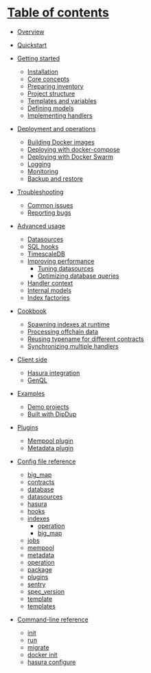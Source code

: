 # [Table of contents](SUMMARY.md)
* [Overview](overview.md)
* [Quickstart](quickstart.md)
* [Getting started](getting-started/README.md)
	* [Installation](getting-started/installation.md)
	* [Core concepts](getting-started/core-concepts.md)
	* [Preparing inventory](getting-started/preparing-inventory.md)
	* [Project structure](getting-started/project-structure.md)
	* [Templates and variables](getting-started/templates-and-variables.md)
	* [Defining models](null)
	* [Implementing handlers](null)

* [Deployment and operations](deployment/README.md)
	* [Building Docker images](deployment/docker.md)
	* [Deploying with docker-compose](deployment/docker-compose.md)
	* [Deploying with Docker Swarm](deployment/swarm.md)
	* [Logging]()
	* [Monitoring](null)
	* [Backup and restore](null)

* [Troubleshooting](troubleshooting/README.md)
	* [Common issues](troubleshooting/common-issues.md)
	* [Reporting bugs](troubleshooting/reporting-bugs.md)

* [Advanced usage](advanced/README.md)
	* [Datasources](advanced/datasources.md)
	* [SQL hooks]()
	* [TimescaleDB]()
	* [Improving performance](advanced/performance/README.md)
  	    * [Tuning datasources](advanced/performance/datasources.md)
    	* [Optimizing database queries](advanced/performance/database.md)
	* [Handler context](advanced/handler-context.md)
	* [Internal models](advanced/internal-models.md)
	* [Index factories](advanced/logging.md)

* [Cookbook](cookbook/README.md)
	* [Spawning indexes at runtime](cookbook/index-factories.md)
	* [Processing offchain data](cookbook/offchain-data.md)
	* [Reusing typename for different contracts](cookbook/reusing-typename.md)
	* [Synchronizing multiple handlers]()

* [Client side](client-side/README.md)
	* [Hasura integration]()
	* [GenQL](client-side/genql.md)

* [Examples](examples/README.md)
    * [Demo projects](examples.md)
    * [Built with DipDup](built-with-dipdup.md)

* [Plugins](plugins/README.md)
	* [Mempool plugin](plugins/mempool.md)
	* [Metadata plugin](plugins/metadata.md)

* [Config file reference](config-reference/README.md)
	* [big_map](config-reference/indexes/big_map.md)
	* [contracts](config-reference/contracts.md)
	* [database](config-reference/database.md)
	* [datasources](config-reference/datasources.md)
	* [hasura](config-reference/hasura.md)
	* [hooks](config-reference/hooks.md)
	* [indexes](config-reference/indexes/README.md)
        * [operation]()
        * [big_map]()
	* [jobs](config-reference/jobs.md)
	* [mempool](config-reference/plugins/mempool.md)
	* [metadata](config-reference/plugins/metadata.md)
	* [operation](config-reference/indexes/operation.md)
	* [package](config-reference/package.md)
	* [plugins](config-reference/plugins/README.md)
	* [sentry](config-reference/sentry.md)
	* [spec_version](config-reference/spec_version.md)
	* [template](config-reference/indexes/template.md)
	* [templates](config-reference/templates.md)
* [Command-line reference](cli-reference/README.md)
	* [init](cli-reference/init.md)
	* [run](cli-reference/run.md)
	* [migrate](cli-reference/migrate.md)
	* [docker init](cli-reference/docker-init.md)
	* [hasura configure](cli-reference/hasura-configure.md)
